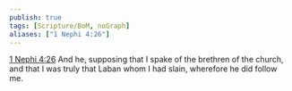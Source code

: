 ```yaml
---
publish: true
tags: [Scripture/BoM, noGraph]
aliases: ["1 Nephi 4:26"]
---
```

[1 Nephi 4:26](https://churchofjesuschrist.org/study/scriptures/bofm/1-ne/4?lang=eng&id=p26#p26) And he, supposing that I spake of the brethren of the church, and that I was truly that Laban whom I had slain, wherefore he did follow me.
